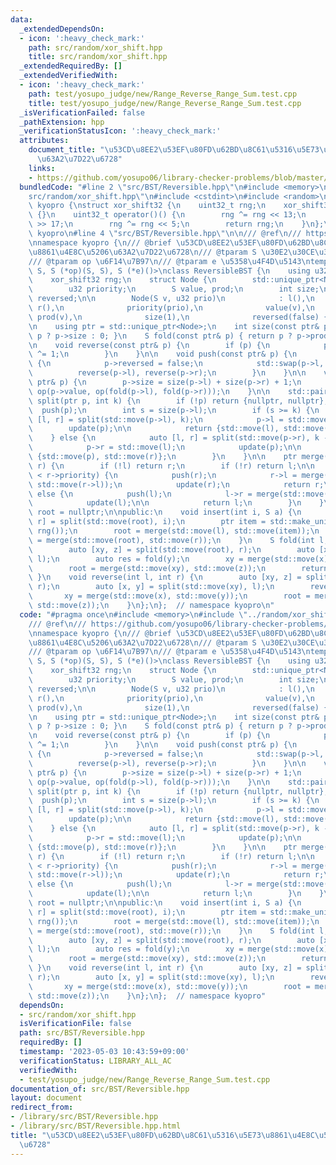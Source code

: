 ```yaml
---
data:
  _extendedDependsOn:
  - icon: ':heavy_check_mark:'
    path: src/random/xor_shift.hpp
    title: src/random/xor_shift.hpp
  _extendedRequiredBy: []
  _extendedVerifiedWith:
  - icon: ':heavy_check_mark:'
    path: test/yosupo_judge/new/Range_Reverse_Range_Sum.test.cpp
    title: test/yosupo_judge/new/Range_Reverse_Range_Sum.test.cpp
  _isVerificationFailed: false
  _pathExtension: hpp
  _verificationStatusIcon: ':heavy_check_mark:'
  attributes:
    document_title: "\u53CD\u8EE2\u53EF\u80FD\u62BD\u8C61\u5316\u5E73\u8861\u4E8C\u5206\
      \u63A2\u7D22\u6728"
    links:
    - https://github.com/yosupo06/library-checker-problems/blob/master/datastructure/range_reverse_range_sum/sol/correct.cpp
  bundledCode: "#line 2 \"src/BST/Reversible.hpp\"\n#include <memory>\n#line 2 \"\
    src/random/xor_shift.hpp\"\n#include <cstdint>\n#include <random>\n\nnamespace\
    \ kyopro {\nstruct xor_shift32 {\n    uint32_t rng;\n    xor_shift32() : rng(std::rand())\
    \ {}\n    uint32_t operator()() {\n        rng ^= rng << 13;\n        rng ^= rng\
    \ >> 17;\n        rng ^= rng << 5;\n        return rng;\n    }\n};\n};  // namespace\
    \ kyopro\n#line 4 \"src/BST/Reversible.hpp\"\n\n/// @ref\n/// https://github.com/yosupo06/library-checker-problems/blob/master/datastructure/range_reverse_range_sum/sol/correct.cpp\n\
    \nnamespace kyopro {\n/// @brief \u53CD\u8EE2\u53EF\u80FD\u62BD\u8C61\u5316\u5E73\
    \u8861\u4E8C\u5206\u63A2\u7D22\u6728\n/// @tparam S \u30E2\u30CE\u30A4\u30C9\n\
    /// @tparam op \u6F14\u7B97\n/// @tparam e \u5358\u4F4D\u5143\ntemplate <typename\
    \ S, S (*op)(S, S), S (*e)()>\nclass ReversibleBST {\n    using u32 = uint32_t;\n\
    \    xor_shift32 rng;\n    struct Node {\n        std::unique_ptr<Node> l, r;\n\
    \        u32 priority;\n        S value, prod;\n        int size;\n        bool\
    \ reversed;\n\n        Node(S v, u32 prio)\n            : l(),\n             \
    \ r(),\n              priority(prio),\n              value(v),\n             \
    \ prod(v),\n              size(1),\n              reversed(false) {}\n    };\n\
    \n    using ptr = std::unique_ptr<Node>;\n    int size(const ptr& p) const { return\
    \ p ? p->size : 0; }\n    S fold(const ptr& p) { return p ? p->prod : e(); }\n\
    \n    void reverse(const ptr& p) {\n        if (p) {\n            p->reversed\
    \ ^= 1;\n        }\n    }\n\n    void push(const ptr& p) {\n        if (p->reversed)\
    \ {\n            p->reversed = false;\n            std::swap(p->l, p->r);\n  \
    \          reverse(p->l), reverse(p->r);\n        }\n    }\n\n    void update(const\
    \ ptr& p) {\n        p->size = size(p->l) + size(p->r) + 1;\n        p->prod =\
    \ op(p->value, op(fold(p->l), fold(p->r)));\n    }\n\n    std::pair<ptr, ptr>\
    \ split(ptr p, int k) {\n        if (!p) return {nullptr, nullptr};\n\n      \
    \  push(p);\n        int s = size(p->l);\n        if (s >= k) {\n            auto\
    \ [l, r] = split(std::move(p->l), k);\n            p->l = std::move(r);\n    \
    \        update(p);\n\n            return {std::move(l), std::move(p)};\n    \
    \    } else {\n            auto [l, r] = split(std::move(p->r), k - s - 1);\n\n\
    \            p->r = std::move(l);\n            update(p);\n\n            return\
    \ {std::move(p), std::move(r)};\n        }\n    }\n\n    ptr merge(ptr l, ptr\
    \ r) {\n        if (!l) return r;\n        if (!r) return l;\n\n        if (l->priority\
    \ < r->priority) {\n            push(r);\n            r->l = merge(std::move(l),\
    \ std::move(r->l));\n            update(r);\n            return r;\n        }\
    \ else {\n            push(l);\n            l->r = merge(std::move(l->r), std::move(r));\n\
    \            update(l);\n\n            return l;\n        }\n    }\n\n    ptr\
    \ root = nullptr;\n\npublic:\n    void insert(int i, S a) {\n        auto [l,\
    \ r] = split(std::move(root), i);\n        ptr item = std::make_unique<Node>(a,\
    \ rng());\n        root = merge(std::move(l), std::move(item));\n        root\
    \ = merge(std::move(root), std::move(r));\n    }\n    S fold(int l, int r) {\n\
    \        auto [xy, z] = split(std::move(root), r);\n        auto [x, y] = split(std::move(xy),\
    \ l);\n        auto res = fold(y);\n        xy = merge(std::move(x), std::move(y));\n\
    \        root = merge(std::move(xy), std::move(z));\n        return res;\n   \
    \ }\n    void reverse(int l, int r) {\n        auto [xy, z] = split(std::move(root),\
    \ r);\n        auto [x, y] = split(std::move(xy), l);\n        reverse(y);\n \
    \       xy = merge(std::move(x), std::move(y));\n        root = merge(std::move(xy),\
    \ std::move(z));\n    }\n};\n};  // namespace kyopro\n"
  code: "#pragma once\n#include <memory>\n#include \"../random/xor_shift.hpp\"\n\n\
    /// @ref\n/// https://github.com/yosupo06/library-checker-problems/blob/master/datastructure/range_reverse_range_sum/sol/correct.cpp\n\
    \nnamespace kyopro {\n/// @brief \u53CD\u8EE2\u53EF\u80FD\u62BD\u8C61\u5316\u5E73\
    \u8861\u4E8C\u5206\u63A2\u7D22\u6728\n/// @tparam S \u30E2\u30CE\u30A4\u30C9\n\
    /// @tparam op \u6F14\u7B97\n/// @tparam e \u5358\u4F4D\u5143\ntemplate <typename\
    \ S, S (*op)(S, S), S (*e)()>\nclass ReversibleBST {\n    using u32 = uint32_t;\n\
    \    xor_shift32 rng;\n    struct Node {\n        std::unique_ptr<Node> l, r;\n\
    \        u32 priority;\n        S value, prod;\n        int size;\n        bool\
    \ reversed;\n\n        Node(S v, u32 prio)\n            : l(),\n             \
    \ r(),\n              priority(prio),\n              value(v),\n             \
    \ prod(v),\n              size(1),\n              reversed(false) {}\n    };\n\
    \n    using ptr = std::unique_ptr<Node>;\n    int size(const ptr& p) const { return\
    \ p ? p->size : 0; }\n    S fold(const ptr& p) { return p ? p->prod : e(); }\n\
    \n    void reverse(const ptr& p) {\n        if (p) {\n            p->reversed\
    \ ^= 1;\n        }\n    }\n\n    void push(const ptr& p) {\n        if (p->reversed)\
    \ {\n            p->reversed = false;\n            std::swap(p->l, p->r);\n  \
    \          reverse(p->l), reverse(p->r);\n        }\n    }\n\n    void update(const\
    \ ptr& p) {\n        p->size = size(p->l) + size(p->r) + 1;\n        p->prod =\
    \ op(p->value, op(fold(p->l), fold(p->r)));\n    }\n\n    std::pair<ptr, ptr>\
    \ split(ptr p, int k) {\n        if (!p) return {nullptr, nullptr};\n\n      \
    \  push(p);\n        int s = size(p->l);\n        if (s >= k) {\n            auto\
    \ [l, r] = split(std::move(p->l), k);\n            p->l = std::move(r);\n    \
    \        update(p);\n\n            return {std::move(l), std::move(p)};\n    \
    \    } else {\n            auto [l, r] = split(std::move(p->r), k - s - 1);\n\n\
    \            p->r = std::move(l);\n            update(p);\n\n            return\
    \ {std::move(p), std::move(r)};\n        }\n    }\n\n    ptr merge(ptr l, ptr\
    \ r) {\n        if (!l) return r;\n        if (!r) return l;\n\n        if (l->priority\
    \ < r->priority) {\n            push(r);\n            r->l = merge(std::move(l),\
    \ std::move(r->l));\n            update(r);\n            return r;\n        }\
    \ else {\n            push(l);\n            l->r = merge(std::move(l->r), std::move(r));\n\
    \            update(l);\n\n            return l;\n        }\n    }\n\n    ptr\
    \ root = nullptr;\n\npublic:\n    void insert(int i, S a) {\n        auto [l,\
    \ r] = split(std::move(root), i);\n        ptr item = std::make_unique<Node>(a,\
    \ rng());\n        root = merge(std::move(l), std::move(item));\n        root\
    \ = merge(std::move(root), std::move(r));\n    }\n    S fold(int l, int r) {\n\
    \        auto [xy, z] = split(std::move(root), r);\n        auto [x, y] = split(std::move(xy),\
    \ l);\n        auto res = fold(y);\n        xy = merge(std::move(x), std::move(y));\n\
    \        root = merge(std::move(xy), std::move(z));\n        return res;\n   \
    \ }\n    void reverse(int l, int r) {\n        auto [xy, z] = split(std::move(root),\
    \ r);\n        auto [x, y] = split(std::move(xy), l);\n        reverse(y);\n \
    \       xy = merge(std::move(x), std::move(y));\n        root = merge(std::move(xy),\
    \ std::move(z));\n    }\n};\n};  // namespace kyopro"
  dependsOn:
  - src/random/xor_shift.hpp
  isVerificationFile: false
  path: src/BST/Reversible.hpp
  requiredBy: []
  timestamp: '2023-05-03 10:43:59+09:00'
  verificationStatus: LIBRARY_ALL_AC
  verifiedWith:
  - test/yosupo_judge/new/Range_Reverse_Range_Sum.test.cpp
documentation_of: src/BST/Reversible.hpp
layout: document
redirect_from:
- /library/src/BST/Reversible.hpp
- /library/src/BST/Reversible.hpp.html
title: "\u53CD\u8EE2\u53EF\u80FD\u62BD\u8C61\u5316\u5E73\u8861\u4E8C\u5206\u63A2\u7D22\
  \u6728"
---
```

